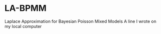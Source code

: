 # LA-BPMM
Laplace Approximation for Bayesian Poisson Mixed Models
A line I wrote on my local computer  
